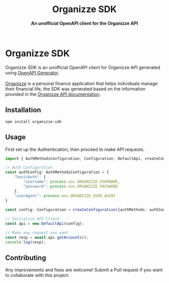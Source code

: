 <div align="center">
	<h1>Organizze SDK</h1>
	<p>
		<b>An unofficial OpenAPI client for the Organizze API</b>
	</p>
	<br>
</div>

# Organizze SDK

Organizze SDK is an unofficial OpenAPI client for Organizze API generated using [OpenAPI Generator](https://github.com/OpenAPITools/openapi-generator). 
<br>
<br>
[Organizze](https://www.organizze.com.br/) is a personal finance application that helps individuals manage their financial life, the SDK was generated based on the information provided in the [Organizze API documentation](https://github.com/organizze/api-doc).
## Installation

```
npm install organizze-sdk
```

## Usage

First set up the Authentication, then proceed to make API requests.

```ts
import { AuthMethodsConfiguration, Configuration, DefaultApi, createConfiguration } from "organizze-sdk"

// Auth Configuration
const authConfig: AuthMethodsConfiguration = {
    "basicAuth": {
        "username": process.env.ORGANIZZE_USERNAME,
        "password": process.env.ORGANIZZE_PASSWORD
    },
    "userAgent": process.env.ORGANIZZE_USER_AGENT
}
    
const config: Configuration = createConfiguration({authMethods: authConfig})

// Initialize API Client
const api = new DefaultApi(config);

// Make any request you want
const resp = await api.getAccounts();
console.log(resp);
```
## Contributing

Any improvements and fixes are welcome! Submit a Pull request if you want to collaborate with this project.
